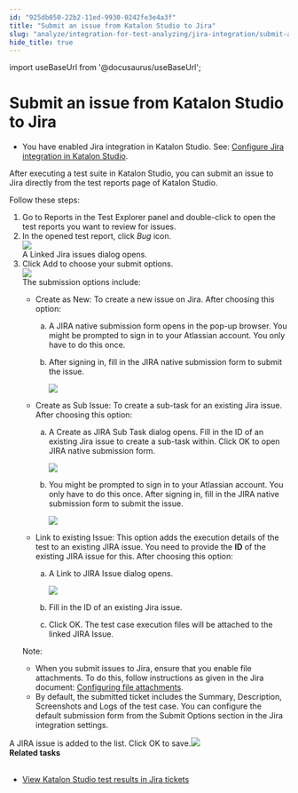 ```yaml
---
id: "925db050-22b2-11ed-9930-0242fe3e4a3f"
title: "Submit an issue from Katalon Studio to Jira"
slug: "analyze/integration-for-test-analyzing/jira-integration/submit-an-issue-from-katalon-studio-to-jira"
hide_title: true
---
```

import useBaseUrl from '@docusaurus/useBaseUrl';


# <a id="task-8620" class="anchor_top_offset"/><a id="ariaid-title1" class="anchor_top_offset"/>Submit an issue from <span xmlns="http://www.w3.org/1999/xhtml" className="ph">Katalon Studio</span>  to Jira

<div xmlns="http://www.w3.org/1999/xhtml" className="section prereq p"><ul className="ul"><li className="li"><p className="p">You have enabled Jira integration in <span className="ph">Katalon Studio</span>. See: <a className="xref" href="/organize/integration-for-organizing-tests/jira-integration/configure-jira-integration-in-katalon-studio">Configure Jira integration in <span className="ph">Katalon Studio</span></a>.</p></li></ul></div>
<section xmlns="http://www.w3.org/1999/xhtml" className="section context"><p className="p">After executing a test suite in <span className="ph">Katalon Studio</span>, you can submit an issue to Jira directly from the test reports page of <span className="ph">Katalon Studio</span>.</p><p className="p">Follow these steps:</p></section> 
<ol xmlns="http://www.w3.org/1999/xhtml" className="ol steps"><li className="li step stepexpand"><span className="ph cmd">Go to <span className="ph uicontrol">Reports</span> in the <span className="ph uicontrol">Test Explorer</span> panel and double-click to open the test reports you want to review for issues.</span></li><li className="li step stepexpand"><span className="ph cmd">In the opened test report, click <em className="ph i">Bug</em> icon.</span><div className="itemgroup stepxmp"><img className="image" width={850} src={useBaseUrl("/03db4670-5c29-11ed-a602-0242cfbc79b5.png")} /></div><div className="itemgroup stepresult">A <span className="ph uicontrol">Linked Jira issues</span> dialog opens.</div></li><li className="li step stepexpand"><span className="ph cmd">Click <span className="ph uicontrol">Add</span> to choose your submit options.</span><div className="itemgroup info"><img className="image" width={500} src={useBaseUrl("/03fed400-5c29-11ed-a602-0242cfbc79b5.png")} /></div><div className="itemgroup stepxmp"><div className="p">The submission options include:<ul className="ul"><li className="li"><div className="p"><span className="ph uicontrol">Create as New</span>: To create a new issue on Jira. After choosing this option:<ol className="ol" type="a"><li className="li"><p className="p">A <span className="ph uicontrol">JIRA native submission form</span> opens in the pop-up browser. You might be prompted to sign in to your Atlassian account. You only have to do this once.</p></li><li className="li"><p className="p">After signing in, fill in the <span className="ph uicontrol">JIRA native submission form</span> to submit the issue.</p><p className="p"><img className="image" width={850} src={useBaseUrl("/04078690-5c29-11ed-a602-0242cfbc79b5.png")} /></p></li></ol></div></li><li className="li"><div className="p"><span className="ph uicontrol">Create as Sub Issue</span>: To create a sub-task for an existing Jira issue. After choosing this option:<ol className="ol" type="a"><li className="li">A <span className="ph uicontrol">Create as JIRA Sub Task</span> dialog opens. Fill in the <span className="ph uicontrol">ID</span> of an existing Jira issue to create a sub-task within. Click <span className="ph uicontrol">OK</span> to open <span className="ph uicontrol">JIRA native submission form</span>.<p className="p"><img className="image" width={500} src={useBaseUrl("/03ed47d0-5c29-11ed-a602-0242cfbc79b5.png")} /></p></li><li className="li">You might be prompted to sign in to your Atlassian account. You only have to do this once. After signing in, fill in the <span className="ph uicontrol">JIRA native submission form</span> to submit the issue.<p className="p"><img className="image" width={850} src={useBaseUrl("/0410fc70-5c29-11ed-a602-0242cfbc79b5.png")} /></p></li></ol></div></li><li className="li"><div className="p"><span className="ph uicontrol">Link to existing Issue</span>: This option adds the execution details of the test to an existing JIRA issue. You need to provide the <strong className="ph b">ID</strong> of the existing JIRA issue for this. After choosing this option: <ol className="ol" type="a"><li className="li"><p className="p">A <span className="ph uicontrol">Link to JIRA Issue</span> dialog opens. </p><p className="p"><img className="image" width={500} src={useBaseUrl("/03e4e360-5c29-11ed-a602-0242cfbc79b5.png")} /></p></li><li className="li"><p className="p">Fill in the ID of an existing Jira issue. </p></li><li className="li"><p className="p">Click <span className="ph uicontrol">OK</span>. The test case execution files will be attached to the linked JIRA Issue.</p></li></ol></div></li></ul></div><div className="note note note_note"><span className="note__title">Note:</span> <ul className="ul"><li className="li">When you submit issues to Jira, ensure that you enable file attachments. To do this, follow instructions as given in the Jira document: <a className="xref j-external-link" href="https://confluence.atlassian.com/adminjiraserver/configuring-file-attachments-938847851.html" target="_blank">Configuring file attachments</a>.</li><li className="li">By default, the submitted ticket includes the <span className="ph uicontrol">Summary</span>, <span className="ph uicontrol">Description</span>, <span className="ph uicontrol">Screenshots</span> and <span className="ph uicontrol">Logs</span> of the test case. You can configure the default submission form from the <span className="ph uicontrol">Submit Options</span> section in the Jira integration settings.</li></ul></div></div></li></ol> 
<section xmlns="http://www.w3.org/1999/xhtml" className="section result">A JIRA issue is added to the list. Click <span className="ph uicontrol">OK</span> to save.<img className="image" width={500} src={useBaseUrl("/03f64880-5c29-11ed-a602-0242cfbc79b5.png")} /></section> 
<nav xmlns="http://www.w3.org/1999/xhtml" role="navigation" className="related-links"><div className="linklist relinfo reltasks"><strong>Related tasks</strong><br /><br /><ul className="linklist"><li className="linklist"><a className="link" href="/analyze/integration-for-test-analyzing/jira-integration/view-katalon-studio-test-results-in-jira-tickets">View Katalon Studio test results in Jira tickets</a></li></ul></div></nav> 
